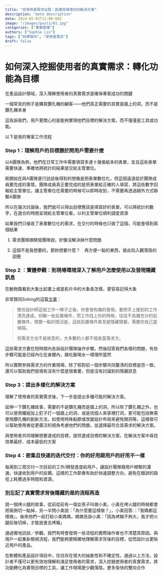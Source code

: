 ```yaml
---
title: "從使用者需求出發：創建目標導向的解決方案"
description: "meta description"
date: 2024-05-02T12:00:00Z
image: "/images/posts/01.jpg"
categories: ["專案管理"]
authors: ["Sophie Lin"]
tags: ["目標導向", "使用者需求"]
draft: false
---
```


# **如何深入挖掘使用者的真實需求：轉化功能為目標**

在產品設計領域，深入理解使用者的真實需求是確保專案成功的關鍵

一個常見的例子是購買鑽孔機的顧客——他們真正需要的其實是牆上的洞，而不是鑽孔機本身

這告訴我們，用戶更關心的是能夠實現他們目標的解決方案，而不僅僅是工具或功能。

以下是我的專案工作流程

### Step 1：理解用戶的目標勝於問用戶需要什麼

以A團隊為例，他們在日常工作中需要填寫多達十幾張紙本的表單，並且這些表單需要快速、準確地將統計的結果提交給主管單位。

剛開始在與A團隊進行訪談後得到的想像是把表單數位化，但這個遠遠低於團隊成員要完成的事情，團隊成員真正要完成的是把表單給正確的人填寫，將這些數字回報給主管單位，讓主管單位在需要的時候可以即時收到，不需要再透過額外方式聯繫A團隊

所以在幾次討論後，我們就可以得出目標應該是填寫好的表單，可以將統計的數字，在適合的時間呈現給主管單位看，以利主管單位順利調度資源

如果我們只接收了表單數位化的需求，在交付的時候也只做了這個，可能會得到兩個結果

1. 需求團隊跟開發團隊說，好像沒解決掉什麼問題

2. 這個不是我想要的，那妳想要什麼？　再方便一點的東西，彼此陷入觀落陰的迴圈



### Step 2 ：實體參觀：到現場環境深入了解用戶怎麼使用以及發現隱藏訊息

在動物園看到大象比起書上或是影片中的大象長怎樣，更容易記得大象

非常贊同Soking的這篇[文章](https://www.facebook.com/sokingwang/posts/pfbid0paj8Yy3yHVM79YiSF3g4Rri1mnnAHYpf9uznNsjuosMpP9g4u1n9ybiMRfUJ1esFl?ck_subscriber_id=2006494013&utm_source=convertkit&utm_medium=email&utm_campaign=Soking%20%E4%BE%86%E4%BF%A1%EF%BC%9A%E4%BC%91%E5%81%87%E7%89%B9%E8%BC%AF%EF%BC%88%E4%B8%80%EF%BC%89%E9%97%9C%E6%96%BC%E9%9C%80%E6%B1%82%E8%A8%AA%E8%AB%87%E7%9A%84%E5%BF%83%E6%85%8B%E8%88%87%E6%8A%80%E5%B7%A7%20-%2013310513)：

> 擔任設計師這個工作一陣子之後，你會很有趣的發現，要把手上接到的工作漂亮達成，仰賴一些前置條件，而工作找上你的時候，往往不具備充分的前置條件，現實一點的情況是，這些前置條件甚至是隱藏情報，需要你自己當偵探。
>
> 但需求方也不是故意的，大多數的人都不擅長當需求方。



這些需求方要在短時間內告訴設計團隊操作步驟，然後回答我們各樣的問題，有些步驟可能是已經內化在身體內，跟吃飯喝水一樣理所當然

所以實際參與需求方的作業現場，除了核對前一個步驟共同釐清的目標是否一致，還可以幫助我們發現有沒有什麼是很重要，但是沒有討論到的隱藏訊息

### Step 3：提出多樣化的解決方案

理解了使用者的真實需求後，下一步是提出多種可能的解決方案。

延伸一下鑽孔機故事，需要的不是鑽孔機而是牆上的洞，所以除了鑽孔機之外，也可以使用鐵槌加上釘子打一個牆上的洞，或是找個人來家裡打洞，更可能包括無需使用鑽孔機的創新方法，如使用特殊黏膠或改變設計布局來避免開洞等。這樣做可以幫助使用者從更廣泛的視角考慮他們的問題，並選擇最符合其需求的解決方案。

與使用者共同理解想要達成的目標，提供達成目標的解決方案。在解決方案中尋找效果最好、成本最低的方案

### Step 4：密集且快速的迭代交付：你的好用跟用戶的好用不一樣

每兩到三周交付一次目前的工作/開發進度給用戶，讓設計團隊跟用戶頻繁的溝通，快速收到用戶的反饋。這樣的工作節奏有助於快速調整方向，避免在錯誤的路徑上耗費過多時間和資源。



### **別忘記了真實需求背後**隱藏的是**的流程再造**

說一個烤火腿的故事，從前從前有一個女孩子叫做小美，小美在烤火腿的時候都會把兩側切一點掉，另一半問小美說：「為什麼要這樣做？」，小美回答:：「我媽都這樣做」，後來他們一起打給小美媽媽，媽媽告訴小美：「因為烤箱不夠大，我才把火腿前後切掉，才能放進去烤箱」

通過實地訪談／參觀，我們有時會發現一些流程的實際操作者也不清楚其原因。與用戶一起重新檢視流程，我們能夠更精確地理解需求背後的目標，從而設計出更貼近用戶的產品。

在軟體和產品設計項目中，往往存在很大的抽象性和不確定性。通過以上方法，設計者不僅可以更有效地理解和滿足使用者的需求，深入挖掘使用者的真實需求，將功能轉化為實現目標的工具，讓工作現場更少觀落陰，更多愉快的雙向合作




